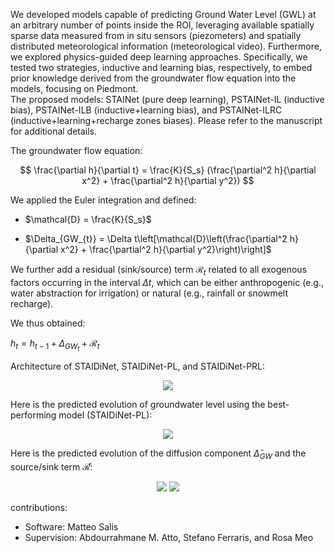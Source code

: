 We developed models capable of predicting Ground Water Level (GWL) at an arbitrary number of points inside the ROI, leveraging available spatially sparse data measured from in situ sensors (piezometers) and spatially distributed meteorological information (meteorological video). Furthermore, we explored physics-guided deep learning approaches. Specifically, we tested two strategies, inductive and learning bias, respectively, to embed prior knowledge derived from the groundwater flow equation into the models, focusing on Piedmont. <br />
The proposed models: STAINet (pure deep learning), PSTAINet-IL (inductive bias), PSTAINet-ILB (inductive+learning bias), and PSTAINet-ILRC (inductive+learning+recharge zones biases). 
Please refer to the manuscript for additional details.

The groundwater flow equation:

$$
\frac{\partial h}{\partial t} = \frac{K}{S_s} (\frac{\partial^2 h}{\partial x^2} + \frac{\partial^2 h}{\partial y^2})
$$

We applied the Euler integration and defined:

- $\mathcal{D} = \frac{K}{S_s}$

- $\Delta_{GW_{t}} = \Delta t\left[\mathcal{D}\left(\frac{\partial^2 h}{\partial x^2} + \frac{\partial^2 h}{\partial y^2}\right)\right]$

We further add a residual (sink/source) term $\mathcal{R}_{t}$ related to all exogenous factors occurring in the interval $\Delta t$, which can be either anthropogenic (e.g., water abstraction for irrigation) or natural (e.g., rainfall or snowmelt recharge).

We thus obtained:

$h_{t} = h_{t-1} + \Delta_{GW_{t}} + \mathcal{R}_{t}$

Architecture of STAIDiNet, STAIDiNet-PL, and STAIDiNet-PRL:

<p align="center">
  <img src="https://lh3.googleusercontent.com/d/1D92U0-lUl_ESRayI73k0by_NY-seBWz3=s700" >
</p>

Here is the predicted evolution of groundwater level using the best-performing model (STAIDiNet-PL):

<p align="center">
  <img src="https://lh3.googleusercontent.com/d/1f1dNbodNo2VZqZmi2sEtKQbj4LpNXKsS=s500" >
</p>

Here is the predicted evolution of the diffusion component $\hat{\Delta}_{GW}$ and the source/sink term $\mathcal{\hat{R}}$:

<p align="center">
  <img src="https://lh3.googleusercontent.com/d/1auS_ij_uGEyeiBbKKOPvpcSPLGwsTu1y=s400" >
  <img src="https://lh3.googleusercontent.com/d/18b30t3wg9dJzH1pGVBLR0Ek_-W8xgZax=s400" >
</p>


contributions:
- Software: Matteo Salis
- Supervision: Abdourrahmane M. Atto, Stefano Ferraris, and Rosa Meo
